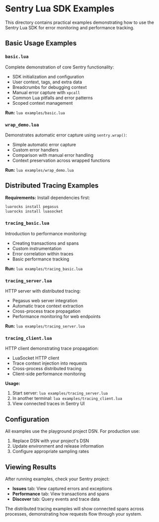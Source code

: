 # Sentry Lua SDK Examples

This directory contains practical examples demonstrating how to use the Sentry Lua SDK for error monitoring and performance tracking.

## Basic Usage Examples

### `basic.lua`
Complete demonstration of core Sentry functionality:
- SDK initialization and configuration
- User context, tags, and extra data
- Breadcrumbs for debugging context
- Manual error capture with `xpcall`
- Common Lua pitfalls and error patterns
- Scoped context management

**Run:** `lua examples/basic.lua`

### `wrap_demo.lua`
Demonstrates automatic error capture using `sentry.wrap()`:
- Simple automatic error capture
- Custom error handlers
- Comparison with manual error handling
- Context preservation across wrapped functions

**Run:** `lua examples/wrap_demo.lua`

## Distributed Tracing Examples

**Requirements:** Install dependencies first:
```bash
luarocks install pegasus
luarocks install luasocket
```

### `tracing_basic.lua`
Introduction to performance monitoring:
- Creating transactions and spans
- Custom instrumentation
- Error correlation within traces
- Basic performance tracking

**Run:** `lua examples/tracing_basic.lua`

### `tracing_server.lua`
HTTP server with distributed tracing:
- Pegasus web server integration
- Automatic trace context extraction
- Cross-process trace propagation
- Performance monitoring for web endpoints

**Run:** `lua examples/tracing_server.lua`

### `tracing_client.lua`
HTTP client demonstrating trace propagation:
- LuaSocket HTTP client
- Trace context injection into requests
- Cross-process distributed tracing
- Client-side performance monitoring

**Usage:**
1. Start server: `lua examples/tracing_server.lua`
2. In another terminal: `lua examples/tracing_client.lua`
3. View connected traces in Sentry UI

## Configuration

All examples use the playground project DSN. For production use:
1. Replace DSN with your project's DSN
2. Update environment and release information
3. Configure appropriate sampling rates

## Viewing Results

After running examples, check your Sentry project:
- **Issues** tab: View captured errors and exceptions
- **Performance** tab: View transactions and spans
- **Discover** tab: Query events and trace data

The distributed tracing examples will show connected spans across processes, demonstrating how requests flow through your system.